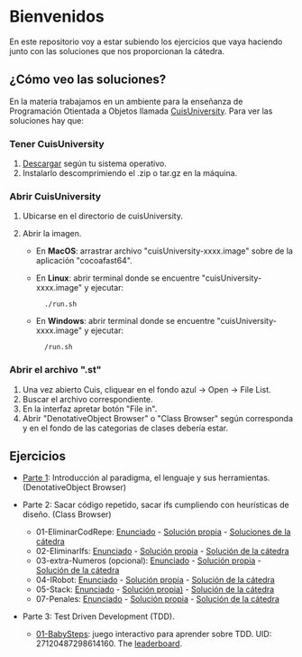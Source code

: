 # Bienvenidos

En este repositorio voy a estar subiendo los ejercicios que vaya haciendo junto con las soluciones que nos proporcionan la cátedra.

## ¿Cómo veo las soluciones?

En la materia trabajamos en un ambiente para la enseñanza de Programación Otientada a Objetos llamada [CuisUniversity](https://www.isw2.com.ar/cuisuniversity). Para ver las soluciones hay que:

### Tener CuisUniversity 

1. [Descargar](https://sites.google.com/view/cuis-university/descargas?authuser=0) según tu sistema operativo. 
2. Instalarlo descomprimiendo el .zip o tar.gz en la máquina.

### Abrir CuisUniversity

1. Ubicarse en el directorio de cuisUniversity.
2. Abrir la imagen.
    
    * En **MacOS**: arrastrar archivo "cuisUniversity-xxxx.image" sobre de la aplicación "cocoafast64".
    * En **Linux**: abrir terminal donde se encuentre "cuisUniversity-xxxx.image" y ejecutar:

            ./run.sh 

    * En **Windows**: abrir terminal donde se encuentre "cuisUniversity-xxxx.image" y ejecutar:

            /run.sh

### Abrir el archivo ".st"

1. Una vez abierto Cuis, cliquear en el fondo azul -> Open -> File List.
2. Buscar el archivo correspondiente.
3. En la interfaz apretar botón "File in".
4. Abrir "DenotativeObject Browser" o "Class Browser" según corresponda y en el fondo de las categorias de clases debería estar.

## Ejercicios

* [Parte 1](/Ejercicios/Parte1/): Introducción al paradigma, el lenguaje y sus herramientas. (DenotativeObject Browser)
* Parte 2: Sacar código repetido, sacar ifs cumpliendo con heurísticas de diseño. (Class Browser)

    * 01-EliminarCodRepe: [Enunciado](/Ejercicios/Parte2/01-eliminarCodRep/README.md) - [Solución propia](/Ejercicios/Parte2/01-eliminarCodRep/CodigoRepetido-Ejercicio.st) - [Soluciones de la cátedra](/Ejercicios/Parte2/01-eliminarCodRep/sol-catedra/)
    * 02-EliminarIfs: [Enunciado](/Ejercicios/Parte2/02-eliminarIfs/Consigna.txt) - [Solución propia](/Ejercicios/Parte2/02-eliminarIfs/) - [Solución de la cátedra](/Ejercicios/Parte2/02-eliminarIfs/sol-catedra/) 
    * 03-extra-Numeros (opcional): [Enunciado]() - [Solución propia]() - [Solución de la cátedra]()
    * 04-IRobot: [Enunciado](/Ejercicios/Parte2/04-IRobot/IRobot-Enunciado.md) - [Solución propia]() - [Solución de la cátedra](/Ejercicios/Parte2/04-IRobot/IRobot-Solucion.st)
    * 05-Stack: [Enunciado](/Ejercicios/Parte2/05-stack/) - [Solución propia)](/Ejercicios/Parte2/05-stack/Stack-Exercise-metaprog.st) - [Solución de la cátedra]()
    * 07-Penales: [Enunciado](/Ejercicios/Parte2/07-penales/Enunciado.pdf) - [Solución propia](/Ejercicios/Parte2/07-penales/Penales-SinIfs.st) - [Solución de la cátedra]()

* Parte 3: Test Driven Development (TDD).
    
    * [01-BabySteps](): juego interactivo para aprender sobre TDD. UID: 27120487298614160. The [leaderboard](http://babysteps.isw2.com.ar/).
